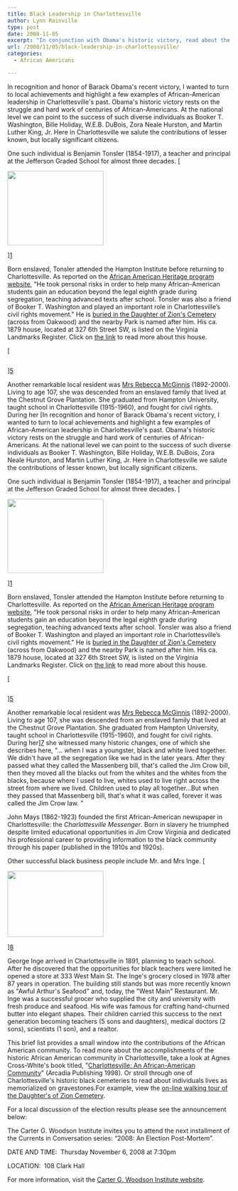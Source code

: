 ```yaml
---
title: Black Leadership in Charlottesville
author: Lynn Rainville
type: post
date: 2008-11-05
excerpt: "In conjunction with Obama's historic victory, read about the historic successes of Charlottesville's African-American community..."
url: /2008/11/05/black-leadership-in-charlottessville/
categories:
  - African Americans

---
```

In recognition and honor of Barack Obama's recent victory, I wanted to turn to local achievements and highlight a few examples of African-American leadership in Charlottesville's past. Obama's historic victory rests on the struggle and hard work of centuries of African-Americans. At the national level we can point to the success of such diverse individuals as Booker T. Washington, Bille Holiday, W.E.B. DuBois, Zora Neale Hurston, and Martin Luther King, Jr. Here in Charlottesville we salute the contributions of lesser known, but locally significant citizens.

One such individual is Benjamin Tonsler (1854-1917), a teacher and principal at the Jefferson Graded School for almost three decades. [

<img   src="/media/2008/11/benjamintonslerhse.jpg" alt="" width="216" height="167" />

][1]

Born enslaved, Tonsler attended the Hampton Institute before returning to Charlottesville. As reported on the [African American Heritage program website][2], "He took personal risks in order to help many African-American students gain an education beyond the legal eighth grade during segregation, teaching advanced texts after school. Tonsler was also a friend of Booker T. Washington and played an important role in Charlottesville’s civil rights movement." He is [buried in the Daughter of Zion's Cemetery][3] (across from Oakwood) and the nearby Park is named after him. His ca. 1879 house, located at 327 6th Street SW, is listed on the Virginia Landmarks Register. Click on [the link][4] to read more about this house.

[

<img   src="/media/2008/11/rebeccamcginnis.jpg" alt="" />

][5]

Another remarkable local resident was [Mrs Rebecca McGinnis][6] (1892-2000). Living to age 107, she was descended from an enslaved family that lived at the Chestnut Grove Plantation. She graduated from Hampton University, taught school in Charlottesville (1915-1960), and fought for civil rights. During her [In recognition and honor of Barack Obama's recent victory, I wanted to turn to local achievements and highlight a few examples of African-American leadership in Charlottesville's past. Obama's historic victory rests on the struggle and hard work of centuries of African-Americans. At the national level we can point to the success of such diverse individuals as Booker T. Washington, Bille Holiday, W.E.B. DuBois, Zora Neale Hurston, and Martin Luther King, Jr. Here in Charlottesville we salute the contributions of lesser known, but locally significant citizens.

One such individual is Benjamin Tonsler (1854-1917), a teacher and principal at the Jefferson Graded School for almost three decades. [

<img   src="/media/2008/11/benjamintonslerhse.jpg" alt="" width="216" height="167" />

][1]

Born enslaved, Tonsler attended the Hampton Institute before returning to Charlottesville. As reported on the [African American Heritage program website][2], "He took personal risks in order to help many African-American students gain an education beyond the legal eighth grade during segregation, teaching advanced texts after school. Tonsler was also a friend of Booker T. Washington and played an important role in Charlottesville’s civil rights movement." He is [buried in the Daughter of Zion's Cemetery][3] (across from Oakwood) and the nearby Park is named after him. His ca. 1879 house, located at 327 6th Street SW, is listed on the Virginia Landmarks Register. Click on [the link][4] to read more about this house.

[

<img   src="/media/2008/11/rebeccamcginnis.jpg" alt="" />

][5]

Another remarkable local resident was [Mrs Rebecca McGinnis][6] (1892-2000). Living to age 107, she was descended from an enslaved family that lived at the Chestnut Grove Plantation. She graduated from Hampton University, taught school in Charlottesville (1915-1960), and fought for civil rights. During her][7] she witnessed many historic changes, one of which she describes here, "&#8230; when I was a youngster, black and white lived together. We didn't have all the segregation like we had in the later years. After they passed what they called the Massenberg bill, that's called the Jim Crow bill, then they moved all the blacks out from the whites and the whites from the blacks, because where I used to live, whites used to live right across the street from where we lived. Children used to play all together&#8230;But when they passed that Massenberg bill, that's what it was called, forever it was called the Jim Crow law. "

John Mays (1862-1923) founded the first African-American newspaper in Charlottesville: the _Charlottesville Messenger_. Born in slavery he triumphed despite limited educational opportunities in Jim Crow Virginia and dedicated his professional career to providing information to the black community through his paper (published in the 1910s and 1920s).

Other successful black business people include Mr. and Mrs Inge. [

<img   src="/media/2008/11/ingegrocery.jpg" alt="" width="216" height="149" />

][8]

George Inge arrived in Charlottesville in 1891, planning to teach school. After he discovered that the opportunities for black teachers were limited he opened a store at 333 West Main St. The Inge's grocery closed in 1978 after 87 years in operation. The building still stands but was more recently known as "Awful Arthur's Seafood" and, today, the "West Main" Restaurant. Mr. Inge was a successful grocer who supplied the city and university with fresh produce and seafood. His wife was famous for crafting hand-churned butter into elegant shapes. Their children carried this success to the next generation becoming teachers (5 sons and daughters), medical doctors (2 sons), scientists (1 son), and a realtor.

This brief list provides a small window into the contributions of the African American community. To read more about the accomplishments of the historic African American community in Charlottesville, take a look at Agnes Cross-White's book titled, "[Charlottesville: An African-American Community][9]" (Arcadia Publishing 1998). Or stroll through one of Charlottesville's historic black cemeteries to read about individuals lives as memorialized on gravestones.For example, view the [on-line walking tour of the Daughter's of Zion Cemetery][10].

For a local discussion of the election results please see the announcement below:

The Carter G. Woodson Institute invites you to attend the next installment of the Currents in Conversation series: “2008: An Election Post-Mortem”.
  
DATE AND TIME:  Thursday November 6, 2008 at 7:30pm
  
LOCATION:  108 Clark Hall

For more information, visit the [Carter G. Woodson Institute website][11].

 [1]: /media/2008/11/benjamintonslerhse.jpg
 [2]: http://www.aaheritageva.org/search/sites.php?site_id=600
 [3]: http://www.virginia.edu/woodson/projects/aacaac/db/person/details/DOZ:18/
 [4]: http://www.dhr.virginia.gov/registers/Cities/Charlottesville/BenTonslerHouseCharlottesvilleMRA_HD_textlist.htm
 [5]: /media/2008/11/rebeccamcginnis.jpg
 [6]: http://cti.itc.virginia.edu/~aas405b/mcginnis.html
 [7]: http://cti.itc.virginia.edu/~aas405b/mcginnismem.html
 [8]: /media/2008/11/ingegrocery.jpg
 [9]: http://www.amazon.com/Charlottesville-VA-African-American-Community-America/dp/0752408895
 [10]: http://www.virginia.edu/woodson/projects/aacaac/CemSearch_Walking.shtml
 [11]: http://artsandsciences.virginia.edu/woodson/index.html
